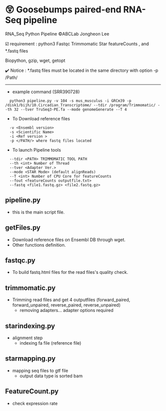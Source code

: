 # :astonished:  Goosebumps paired-end RNA-Seq pipeline
RNA_Seq Python Pipeline 
:copyright:ABCLab Jongheon Lee

:ballot_box_with_check: requirement : python3 Fastqc Trimmomatic Star featureCounts , and *.fastq files

Biopython, gzip, wget, getopt

  :heavy_check_mark: Notice : *.fastq files must be located in the same directory with option -p /Path/

-------------------------------

+ example command (SRR390728)
```
  python3 pipeline.py -v 104 -s mus_musculus -i GRCm39 -p /disk1/bijh/10.Circadian_Transcriptome/ --tdir /program/Trimmomatic/ --th 32 --tver TruSeq3-PE.fa --mode genomeGenerate --T 4 

```
+ To Download reference files 
```
  -v <Ensembl version>
  -s <Scientific Name>
  -i <Ref version >
  -p </PATH/> where fastq files located
```
+ To launch Pipeline tools
```
  --tdir <PATH> TRIMMOMATIC TOOL PATH
  --th <int> Number of Thread
  --tver <Adapter Ver.>
  --mode <STAR Mode> (default alignReads)
  --T <int> Number of CPU Core for featureCounts
  --fout <featureCounts outputfile.txt>
  --fastq <file1.fastq.gz> <file2.fastq.gz>
```
## pipeline.py 

+ this is the main script file.

## getFiles.py

+ Download reference files on Ensembl DB through wget. 
+ Other functions definition. 

## fastqc.py 

+ To build fastq.html files for the read files's quality check. 

## trimmomatic.py

+ Trimming read files and get 4 outputfiles (forward_paired, forward_unpaired, reverse_paired, reverse_unpaired)
  + removing adapters... adapter options required

## starindexing.py

+ alignment step
  + indexing fa file (reference file)

## starmapping.py

+ mapping seq files to gtf file 
  + output data type is sorted bam
  
## FeatureCount.py
 
+ check expression rate

